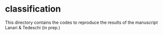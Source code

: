 # classification
This directory contains the codes to reproduce the results of the manuscript Lanari &amp; Tedeschi (in prep.)

